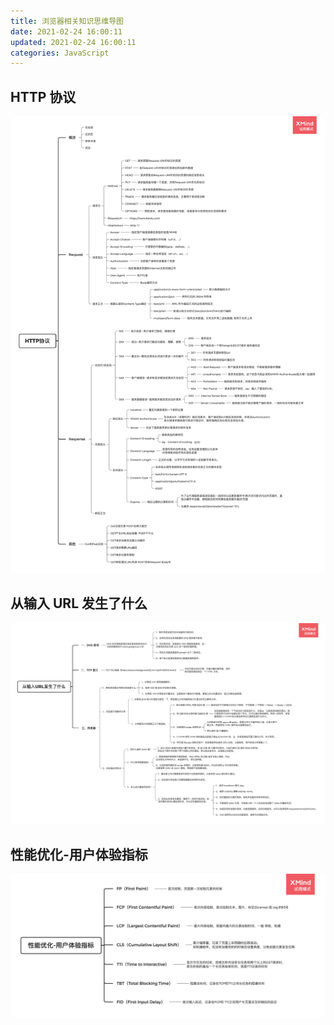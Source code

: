 ```yaml
---
title: 浏览器相关知识思维导图
date: 2021-02-24 16:00:11
updated: 2021-02-24 16:00:11
categories: JavaScript
---
```


## HTTP 协议

![HTTP协议](../Map/JavaScript/Browser/HTTP协议.png)

## 从输入 URL 发生了什么

![从输入 URL 发生了什么](../Map/JavaScript/Browser/从输入URL发生了什么.png)

## 性能优化-用户体验指标

![性能优化-用户体验指标](../Map/JavaScript/Browser/性能优化-用户体验指标.png)
